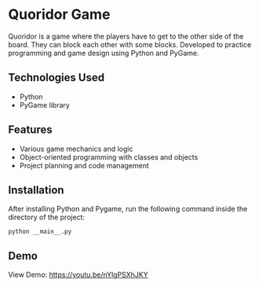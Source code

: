 # Quoridor Game
Quoridor is a game where the players have to get to the other side of the board. They can block each other with some blocks.
Developed to practice programming and game design using Python and PyGame.
## Technologies Used
- Python
- PyGame library
## Features
- Various game mechanics and logic
- Object-oriented programming with classes and objects
- Project planning and code management
## Installation
After installing Python and Pygame, run the following command inside the directory of the project:

`python __main__.py`
## Demo
View Demo: https://youtu.be/nYlgPSXhJKY
